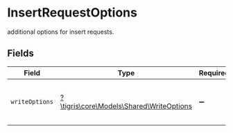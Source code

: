 # InsertRequestOptions

additional options for insert requests.


## Fields

| Field                                                                           | Type                                                                            | Required                                                                        | Description                                                                     |
| ------------------------------------------------------------------------------- | ------------------------------------------------------------------------------- | ------------------------------------------------------------------------------- | ------------------------------------------------------------------------------- |
| `writeOptions`                                                                  | [?\tigris\core\Models\Shared\WriteOptions](../../Models/Shared/WriteOptions.md) | :heavy_minus_sign:                                                              | Additional options to modify write requests.                                    |